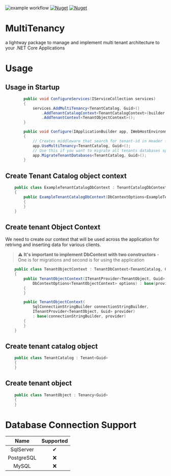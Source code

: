 ![example workflow](https://github.com/rafoch/MT/actions/workflows/dotnet.yml/badge.svg)
[![Nuget](https://img.shields.io/nuget/v/Multitenancy.Core?color=green&label=Multitenancy.Core)](https://www.nuget.org/packages/MultiTenancy.Core/)
[![Nuget](https://img.shields.io/nuget/dt/MultiTenancy.Core)](https://www.nuget.org/packages/MultiTenancy.Core/)
# MultiTenancy
a lightway package to manage and implement multi tenant architecture to your .NET Core Applications

# Usage

## Usage in Startup

```csharp
        public void ConfigureServices(IServiceCollection services)
        {
            services.AddMultiTenancy<TenantCatalog, Guid>()
                .AddTenantCatalogContext<TenantCatalogContext>(builder => builder.UseSqlServer("<Your connection string>"))
                .AddTenantContext<TenantObjectContext>();
        }
```

```csharp
        public void Configure(IApplicationBuilder app, IWebHostEnvironment env)
        {
            // Creates middleware that search for tenant-id in Header for each request and set it's to TenantProvider
            app.UseMultiTenancy<TenantCatalog, Guid>();
            // Use this if you want to migrate all tenants databases specified in Catalog Database
            app.MigrateTenantDatabases<TenantCatalog, Guid>(); 
        }
```

## Create Tenant Catalog object context

```csharp
    public class ExampleTenantCatalogDbContext : TenantCatalogDbContext<TenantCatalog, Guid>
    {
        public ExampleTenantCatalogDbContext(DbContextOptions<ExampleTenantCatalogDbContext> options) : base(options)
        {
        }
    }
```

## Create tenant Object Context
We need to create our context that will be used across the application for retrivng and inserting data for various clients.
> :warning: **It's important to implement DbContext with two constructors** - One is for migrations and second is for using the application
```csharp
    public class TenantObjectContext : TenantDbContext<TenantCatalog, Guid>
    {
        public TenantObjectContext(ITenantProvider<TenantObject, Guid> provider,
            DbContextOptions<TenantObjectContext> options) : base(provider, options)
        {
        }

        public TenantObjectContext(
            SqlConnectionStringBuilder connectionStringBuilder, 
            ITenantProvider<TenantObject, Guid> provider) 
            : base(connectionStringBuilder, provider)
        {
        }
    }
```

## Create tenant catalog object
```csharp
    public class TenantCatalog : Tenant<Guid>
    {
    }
```
## Create tenant object 
```csharp
    public class TenantObject : Tenancy<Guid>
    {
    }
```

# Database Connection Support
| Name | Supported |
| :--: | :--: |
| SqlServer | ✔ |
| PostgreSQL | ❌ |
| MySQL | ❌ |
